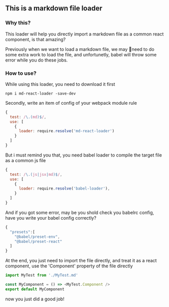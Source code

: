## This is a markdown file loader


### Why this?

This loader will help you directly import a markdown file as a common react component, is that amazing?

Previously when we want to load a markdown file, we may need to do some extra work to load the file, and unfortunetly, babel will throw some error while you do these jobs.


### How to use?

While using this loader, you need to download it first

```
npm i md-react-loader -save-dev
```

Secondly, write an item of config of your webpack module rule

```js
{
  test: /\.(md)$/,
  use: [
    {
      loader: require.resolve('md-react-loader')
    }
  ]
}
```

But i must remind you that, you need babel loader to compile the target file as a common js file

```js
{
  test: /\.(js|jsx|md)$/,
  use: [
    {
      loader: require.resolve('babel-loader'),
    }
  ]
}
```

And if you got some error, may be you shold check you babelrc config, have you write your babel config correctly?

```js
{
  "presets":[
    "@babel/preset-env",
    "@babel/preset-react"
  ]
}
```

At the end, you just need to import the file directly, and treat it as a react component, use the 'Component' property of the file directly

```js
import MyTest from './MyTest.md'

const MyComponent = () => <MyTest.Component />
export default MyComponent
```

now you just did a good job!
